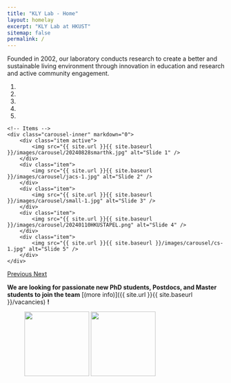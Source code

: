 ```yaml
---
title: "KLY Lab - Home"
layout: homelay
excerpt: "KLY Lab at HKUST"
sitemap: false
permalink: /
---
```


Founded in 2002, our laboratory conducts research to create a better and sustainable living environment through innovation in education and research and active community engagement.

<div markdown="0" id="carousel" class="carousel slide" data-ride="carousel" data-interval="4000" data-pause="hover" >
    <!-- Menu -->
    <ol class="carousel-indicators">
        <li data-target="#carousel" data-slide-to="0" class="active"></li>
        <li data-target="#carousel" data-slide-to="1"></li>
        <li data-target="#carousel" data-slide-to="2"></li>
        <li data-target="#carousel" data-slide-to="3"></li>
        <li data-target="#carousel" data-slide-to="4"></li>
    </ol>



    <!-- Items -->
    <div class="carousel-inner" markdown="0">
        <div class="item active">
            <img src="{{ site.url }}{{ site.baseurl }}/images/carousel/20240828smarthk.jpg" alt="Slide 1" />
        </div>
        <div class="item">
            <img src="{{ site.url }}{{ site.baseurl }}/images/carousel/jacs-1.jpg" alt="Slide 2" />
        </div>
        <div class="item">
            <img src="{{ site.url }}{{ site.baseurl }}/images/carousel/small-1.jpg" alt="Slide 3" />
        </div>
        <div class="item">
            <img src="{{ site.url }}{{ site.baseurl }}/images/carousel/20240110HKUSTAPEL.png" alt="Slide 4" />
        </div>
        <div class="item">
            <img src="{{ site.url }}{{ site.baseurl }}/images/carousel/cs-1.jpg" alt="Slide 5" />
        </div>
    </div>
  <a class="left carousel-control" href="#carousel" role="button" data-slide="prev">
    <span class="glyphicon glyphicon-chevron-left" aria-hidden="true"></span>
    <span class="sr-only">Previous</span>
  </a>
  <a class="right carousel-control" href="#carousel" role="button" data-slide="next">
    <span class="glyphicon glyphicon-chevron-right" aria-hidden="true"></span>
    <span class="sr-only">Next</span>
  </a>
</div>

 **We are  looking for passionate new PhD students, Postdocs, and Master students to join the team** [(more info)]({{ site.url }}{{ site.baseurl }}/vacancies) **!**




<figure class="fourth">
  <img src="{{ site.url }}{{ site.baseurl }}/images/logopic/UST_logo.jpg" style="width: 150px">
  <img src="{{ site.url }}{{ site.baseurl }}/images/logopic/cbelogo.png" style="width: 150px">
</figure>
